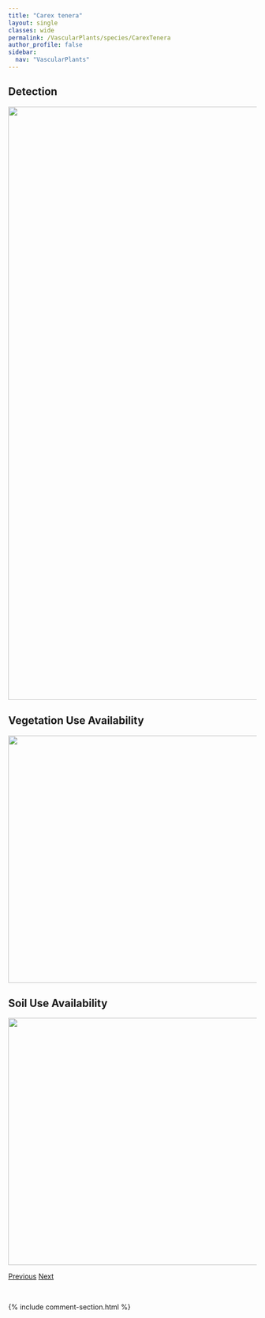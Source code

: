 ```yaml
---
title: "Carex tenera"
layout: single
classes: wide
permalink: /VascularPlants/species/CarexTenera
author_profile: false
sidebar:
  nav: "VascularPlants"
---
```


<h2>Detection</h2>

<a href="https://drive.google.com/uc?export=view&id=1ef2CpLHSllSJs0ph8uQ5fw332XEbSugi">
<img src="https://drive.google.com/uc?export=view&id=1ef2CpLHSllSJs0ph8uQ5fw332XEbSugi" height = "1200" width = "800">
</a>


<h2>Vegetation Use Availability</h2>

<a href="https://drive.google.com/uc?export=view&id=1AVjYsdaVPnxKUjNfKW5HmlbmLIZ77r-r">
<img src="https://drive.google.com/uc?export=view&id=1AVjYsdaVPnxKUjNfKW5HmlbmLIZ77r-r" height = "500" width = "1000">
</a>


<h2>Soil Use Availability</h2>

<a href="https://drive.google.com/uc?export=view&id=16pPKOUboRB6vk84mPsbX9bziew4cpJJR">
<img src="https://drive.google.com/uc?export=view&id=16pPKOUboRB6vk84mPsbX9bziew4cpJJR" height = "500" width = "1000">
</a>


<a href="/DevelopmentWebsite/VascularPlants/species/CarexSychnocephala" class="pagination--pager" title="Carex sychnocephala">Previous</a> <a href="/DevelopmentWebsite/VascularPlants/species/CarexTenuiflora" class="pagination--pager" title="Carex tenuiflora">Next</a>

<p>&nbsp;</p>

{% include comment-section.html %}
